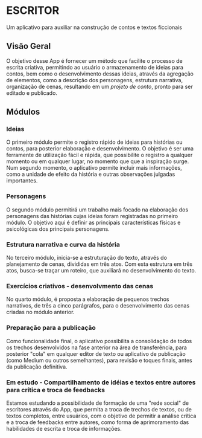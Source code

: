 # ESCRITOR

Um aplicativo para auxiliar na construção de contos e textos ficcionais

## Visão Geral

O objetivo desse App é fornecer um método que facilite o processo de escrita criativa, permitindo ao
usuário o armazenamento de ideias para contos, bem como o desenvolvimento dessas ideias, através da
agregação de elementos, como a descrição dos personagens, estrutura narrativa, organização de cenas,
resultando em um *projeto de conto*, pronto para ser editado e publicado.

## Módulos

### Ideias
O primeiro módulo permite o registro rápido de ideias para histórias ou contos, para posterior
elaboração e desenvolvimento. O objetivo é ser uma ferramente de utilização fácil e rápida, que
possibilite o registro a qualquer momento ou em qualquer lugar, no momento que que a inspiração surge.
Num segundo momento, o aplicativo permite incluir mais informações, como a unidade de efeito da
história e outras observações julgadas importantes.

### Personagens
O segundo módulo permitirá um trabalho mais focado na elaboração dos personagens das histórias cujas
ideias foram registradas no primeiro módulo. O objetivo aqui é definir as principais características
físicas e psicológicas dos principais personagens.

### Estrutura narrativa e curva da história
No terceiro módulo, inicia-se a estruturação do texto, através do planejamento de cenas, divididas em
três atos. Com esta estrutura em três atos, busca-se traçar um roteiro, que auxiliará no desenvolvimento
do texto.

### Exercícios criativos - desenvolvmento das cenas
No quarto módulo, é proposta a elaboração de pequenos trechos narrativos, de três a cinco parágrafos,
para o desenvolvimento das cenas criadas no módulo anterior.

### Preparação para a publicação
Como funcionalidade final, o aplicativo possibilita a consolidação de todos os trechos desenvolvidos
na fase anterior na área de transferência, para posterior "cola" em qualquer editor de texto ou
aplicativo de publicação (como Medium ou outros semelhantes), para revisão e toques finais, antes da
publicação definitiva.

### Em estudo - Compartilhamento de idéias e textos entre autores para crítica e troca de feedbacks
Estamos estudando a possibilidade de formação de uma "rede social" de escritores através do App,
que permita a troca de trechos de textos, ou de textos completos, entre usuários, com o objetivo de
permitir a análise crítica e a troca de feedbacks entre autores, como forma de aprimoramento das
habilidades de escrita e troca de informações.
